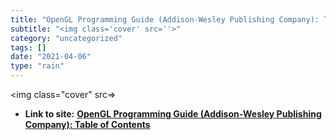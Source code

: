 ```yaml
---
title: "OpenGL Programming Guide (Addison-Wesley Publishing Company): Table of Contents"
subtitle: "<img class='cover' src=''>"
category: "uncategorized"
tags: []
date: "2021-04-06"
type: "rain"
---
```

<img class="cover" src=>


* **Link to site:** **[OpenGL Programming Guide (Addison-Wesley Publishing Company): Table of Contents](http://fly.cc.fer.hr/~unreal/theredbook)**